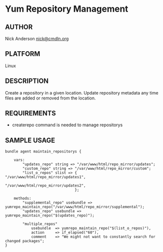 # Yum Repository Management

## AUTHOR
Nick Anderson <nick@cmdln.org>

## PLATFORM
Linux

## DESCRIPTION

Create a repository in a given location. Update repository metadata any 
time files are added or removed from the location.

## REQUIREMENTS
* createrepo command is needed to manage repositorys



## SAMPLE USAGE
    bundle agent maintain_repositorys {

        vars:
            "updates_repo" string => "/var/www/html/repo_mirror/updates";
            "custom_repo" string => "/var/www/html/repo_mirror/custom";
            "list_o_repos" slist => { "/var/www/html/repo_mirror/updates1",
                                       "/var/www/html/repo_mirror/updates2",
                                    };

        methods:
            "supplemental_repo" usebundle => yumrepo_maintain_repo("/var/www/html/repo_mirror/supplemental");
            "updates_repo" usebundle => yumrepo_maintain_repo("$(updates_repo)");

            "multiple_repos" 
                usebundle  => yumrepo_maintain_repo("$(list_o_repos)"),
                action     => if_elapsed("60"),
                comment    => "We might not want to constantly search for changed packages";
    }
